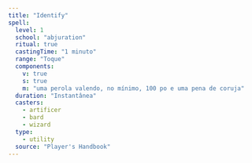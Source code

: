 ```yaml
---
title: "Identify"
spell:
  level: 1
  school: "abjuration"
  ritual: true
  castingTime: "1 minuto"
  range: "Toque"
  components:
    v: true
    s: true
    m: "uma perola valendo, no mínimo, 100 po e uma pena de coruja"
  duration: "Instantânea"
  casters:
    - artificer
    - bard
    - wizard
  type:
    - utility
  source: "Player's Handbook"
---
```

